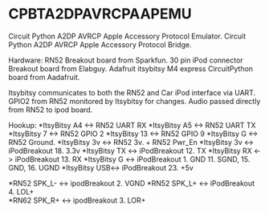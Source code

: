 # CPBTA2DPAVRCPAAPEMU
Circuit Python A2DP AVRCP Apple Accessory Protocol Emulator. 
Circuit Python A2DP AVRCP Apple Accessory Protocol Bridge. 

Hardware:
RN52 Breakout board from Sparkfun. 
30 pin iPod connector Breakout board from Elabguy. 
Adafruit itsybitsy M4 express CircuitPython board from Aadafruit. 

Itsybitsy communicates to both the RN52 and Car iPod interface via UART. 
GPIO2 from RN52 monitored by Itsybitsy for changes. 
Audio passed directly from RN52 to ipod board. 


Hookup:
*ItsyBitsy A4 <-> RN52 UART RX
*ItsyBitsy A5 <-> RN52 UART TX
*ItsyBitsy 7  <-> RN52 GPIO 2
*ItsyBitsy 13 <-> RN52 GPIO 9
*ItsyBitsy G  <-> RN52 Ground. 
*ItsyBitsy 3v <-> RN52 3v. + RN52 Pwr_En
*ItsyBitsy 3v <-> iPodBreakout 18. 3.3v
*ItsyBitsy TX <-> iPodBreakout 12. TX
*ItsyBitsy RX <-> iPodBreakout 13. RX
*ItsyBitsy G  <-> iPodBreakout 1. GND 11. SGND, 15. GND, 16. UGND
*ItsyBitsy USB<-> iPodBreakout 23. +5v

*RN52 SPK_L- <-> ipodBreakout 2. VGND
*RN52 SPK_L+ <-> iPodBreakout 4. LOL+   
*RN62 SPK_R+ <-> ipodBreakout 3. LOR+ 


